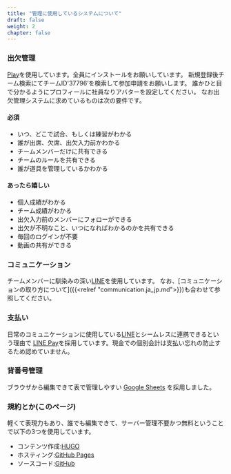 ```yaml
---
title: "管理に使用しているシステムについて"
draft: false
weight: 2
chapter: false
---
```

### 出欠管理

[Play](https://tmhub.jp/play/)を使用しています。全員にインストールをお願いしています。
新規登録後チーム検索にてチームID'37796’を検索して参加申請をお願いします。
誰かひと目で分かるようにプロフィールに社員なりアバターを設定してください。
なお出欠管理システムに求めているものは次の要件です。

#### 必須

- いつ、どこで試合、もしくは練習がわかる
- 誰が出席、欠席、出欠入力前かわかる
- チームメンバーだけに共有できる
- チームのルールを共有できる
- 誰が道具を管理しているかわかる

#### あったら嬉しい

- 個人成績がわかる
- チーム成績がわかる
- 出欠入力前のメンバーにフォローができる
- 出欠が不明なこと、いつになればわかるのかを共有できる
- 毎回のログインが不要
- 動画の共有ができる

### コミュニケーション

チームメンバーに馴染みの深い[LINE](https://line.me/ja/)を使用しています。
なお、[コミュニケーションの取り方について]({{<relref "communication.ja_jp.md">}})も合わせて参照してください。

### 支払い

日常のコミュニケーションに使用している[LINE](https://line.me/ja/)とシームレスに連携できるという理由で
[LINE Pay](https://pay.line.me/portal/jp/main)を採用しています。現金での個別会計は支払い忘れの防止するため認めていません。

### 背番号管理

ブラウザから編集できて表で管理しやすい
[Google Sheets](https://www.google.com/intl/ja_jp/sheets/about/)
を採用しました。

### 規約とか(このページ)

軽くて表現力もあり、誰でも編集できて、サーバー管理不要かつ無料ということで以下の3つを使用しています。

- コンテンツ作成:[HUGO](https://gohugo.io/)
- ホスティング:[GitHub Pages](https://docs.github.com/ja/pages/getting-started-with-github-pages/about-github-pages)
- ソースコード:[GitHub](https://github.com/xerosbaseball/terms)
